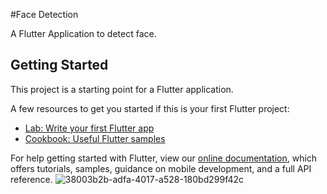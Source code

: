 #Face Detection

A Flutter Application to detect face.

## Getting Started

This project is a starting point for a Flutter application.

A few resources to get you started if this is your first Flutter project:

- [Lab: Write your first Flutter app](https://flutter.dev/docs/get-started/codelab)
- [Cookbook: Useful Flutter samples](https://flutter.dev/docs/cookbook)

For help getting started with Flutter, view our
[online documentation](https://flutter.dev/docs), which offers tutorials,
samples, guidance on mobile development, and a full API reference.
![38003b2b-adfa-4017-a528-180bd299f42c](https://user-images.githubusercontent.com/43057341/149670318-bf427c0f-735e-44ad-a2a8-9a11a59aeb09.jpg)
